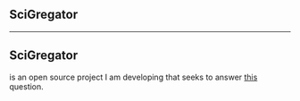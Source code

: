 SciGregator 
------------
------------

SciGregator 
-----------
is an open source project I am developing that seeks to answer [this](https://news.ycombinator.com/item?id=6356790) question.

